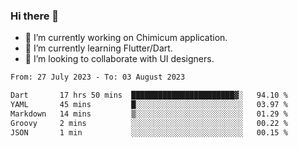 ### Hi there 👋

<!--
**devcat37/devcat37** is a ✨ _special_ ✨ repository because its `README.md` (this file) appears on your GitHub profile.-->


- 🔭 I’m currently working on Chimicum application.
- 🌱 I’m currently learning Flutter/Dart.
- 👯 I’m looking to collaborate with UI designers.
<!-- - 🤔 I’m looking for help with ... -->

<!--START_SECTION:waka-->

```txt
From: 27 July 2023 - To: 03 August 2023

Dart       17 hrs 50 mins  ███████████████████████▓░   94.10 %
YAML       45 mins         █░░░░░░░░░░░░░░░░░░░░░░░░   03.97 %
Markdown   14 mins         ▒░░░░░░░░░░░░░░░░░░░░░░░░   01.29 %
Groovy     2 mins          ░░░░░░░░░░░░░░░░░░░░░░░░░   00.22 %
JSON       1 min           ░░░░░░░░░░░░░░░░░░░░░░░░░   00.15 %
```

<!--END_SECTION:waka-->
